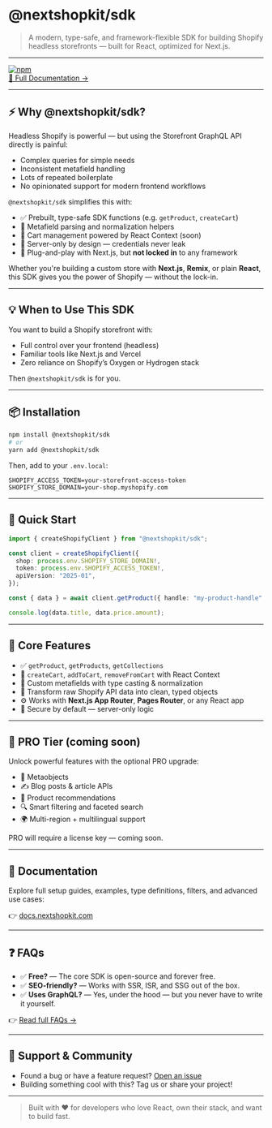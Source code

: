 # @nextshopkit/sdk

> A modern, type-safe, and framework-flexible SDK for building Shopify headless storefronts — built for React, optimized for Next.js.

---

[![npm](https://img.shields.io/npm/v/@nextshopkit/sdk)](https://www.npmjs.com/package/@nextshopkit/sdk)  
[📖 Full Documentation →](https://docs.nextshopkit.com/)

---

## ⚡️ Why @nextshopkit/sdk?

Headless Shopify is powerful — but using the Storefront GraphQL API directly is painful:

- Complex queries for simple needs
- Inconsistent metafield handling
- Lots of repeated boilerplate
- No opinionated support for modern frontend workflows

`@nextshopkit/sdk` simplifies this with:

- ✅ Prebuilt, type-safe SDK functions (e.g. `getProduct`, `createCart`)
- 🧠 Metafield parsing and normalization helpers
- 🛒 Cart management powered by React Context (soon)
- 🔐 Server-only by design — credentials never leak
- 🧩 Plug-and-play with Next.js, but **not locked in** to any framework

Whether you're building a custom store with **Next.js**, **Remix**, or plain **React**, this SDK gives you the power of Shopify — without the lock-in.

---

## 💡 When to Use This SDK

You want to build a Shopify storefront with:

- Full control over your frontend (headless)
- Familiar tools like Next.js and Vercel
- Zero reliance on Shopify’s Oxygen or Hydrogen stack

Then `@nextshopkit/sdk` is for you.

---

## 📦 Installation

```bash
npm install @nextshopkit/sdk
# or
yarn add @nextshopkit/sdk
```

Then, add to your `.env.local`:

```env
SHOPIFY_ACCESS_TOKEN=your-storefront-access-token
SHOPIFY_STORE_DOMAIN=your-shop.myshopify.com
```

---

## 🚀 Quick Start

```ts
import { createShopifyClient } from "@nextshopkit/sdk";

const client = createShopifyClient({
  shop: process.env.SHOPIFY_STORE_DOMAIN!,
  token: process.env.SHOPIFY_ACCESS_TOKEN!,
  apiVersion: "2025-01",
});

const { data } = await client.getProduct({ handle: "my-product-handle" });

console.log(data.title, data.price.amount);
```

---

## 🧱 Core Features

- ✅ `getProduct`, `getProducts`, `getCollections`
- 🛒 `createCart`, `addToCart`, `removeFromCart` with React Context
- 🎯 Custom metafields with type casting & normalization
- 🧠 Transform raw Shopify API data into clean, typed objects
- ⚙️ Works with **Next.js App Router**, **Pages Router**, or any React app
- 🔐 Secure by default — server-only logic

---

## 🚀 PRO Tier (coming soon)

Unlock powerful features with the optional PRO upgrade:

- 🔗 Metaobjects
- ✍️ Blog posts & article APIs
- 🤖 Product recommendations
- 🔍 Smart filtering and faceted search
- 🌍 Multi-region + multilingual support

PRO will require a license key — coming soon.

---

## 📖 Documentation

Explore full setup guides, examples, type definitions, filters, and advanced use cases:

👉 [docs.nextshopkit.com](https://docs.nextshopkit.com/)

---

## ❓ FAQs

- ✅ **Free?** — The core SDK is open-source and forever free.
- ✅ **SEO-friendly?** — Works with SSR, ISR, and SSG out of the box.
- ✅ **Uses GraphQL?** — Yes, under the hood — but you never have to write it yourself.

👉 [Read full FAQs →](https://docs.nextshopkit.com/docs/getting-started/faqs)

---

## 💬 Support & Community

- Found a bug or have a feature request? [Open an issue](https://github.com/NextShopKit/sdk/issues)
- Building something cool with this? Tag us or share your project!

---

> Built with ❤️ for developers who love React, own their stack, and want to build fast.
